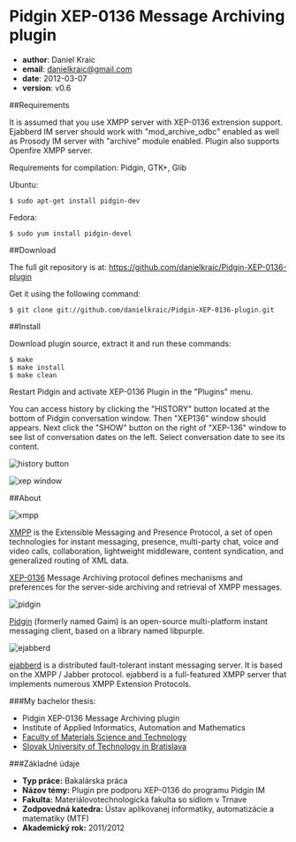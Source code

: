 Pidgin XEP-0136 Message Archiving plugin
========================================

* **author**: Daniel Kraic
* **email**: danielkraic@gmail.com
* **date**: 2012-03-07
* **version**: v0.6


##Requirements

It is assumed that you use XMPP server with XEP-0136 extrension support. Ejabberd IM server should work with "mod\_archive\_odbc" enabled as well as Prosody IM server with "archive" module enabled. Plugin also supports Openfire XMPP server.


Requirements for compilation: Pidgin, GTK+, Glib

Ubuntu:

	$ sudo apt-get install pidgin-dev

Fedora:

	$ sudo yum install pidgin-devel


##Download

The full git repository is at: <https://github.com/danielkraic/Pidgin-XEP-0136-plugin>

Get it using the following command:

    $ git clone git://github.com/danielkraic/Pidgin-XEP-0136-plugin.git


##Install

Download plugin source, extract it and run these commands:

    $ make
    $ make install
    $ make clean

Restart Pidgin and activate XEP-0136 Plugin in the "Plugins" menu.

You can access history by clicking the "HISTORY" button located at the bottom of Pidgin conversation window. Then "XEP136" window should appears. Next click the "SHOW" button on the right of "XEP-136" window to see list of conversation dates on the left. Select conversation date to see its content.

![history button](http://i450.photobucket.com/albums/qq222/kzr_discofil/docs_xep_button.jpg)

![xep window](http://i450.photobucket.com/albums/qq222/kzr_discofil/docs_xep_main.jpg)


##About


![xmpp](http://xmpp.org/images/xmpp-small.png)

[XMPP](http://xmpp.org) is the Extensible Messaging and Presence Protocol, a set of open technologies for instant messaging, presence, multi-party chat, voice and video calls, collaboration, lightweight middleware, content syndication, and generalized routing of XML data. 

[XEP-0136](http://xmpp.org/extensions/xep-0136.html) Message Archiving protocol defines mechanisms and preferences for the server-side archiving and retrieval of XMPP messages.



![pidgin](http://upload.wikimedia.org/wikipedia/commons/thumb/1/18/Pidgin.svg/48px-Pidgin.svg.png)

[Pidgin](http://pidgin.im) (formerly named Gaim) is an open-source multi-platform instant messaging client, based on a library named libpurple.



![ejabberd](http://www.process-one.net/images/ejabberd_logo.png)

[ejabberd](http://www.process-one.net/en/ejabberd/) is a distributed fault-tolerant instant messaging server. It is based on the XMPP / Jabber protocol. ejabberd is a full-featured XMPP server that implements numerous XMPP Extension Protocols.


###My bachelor thesis:

* Pidgin XEP-0136 Message Archiving plugin
* Institute of Applied Informatics, Automation and Mathematics 
* [Faculty of Materials Science and Technology](http://www.mtf.stuba.sk)
* [Slovak University of Technology in Bratislava](http://www.stuba.sk)


###Základné údaje

* **Typ práce:** Bakalárska práca
* **Názov témy:** Plugin pre podporu XEP-0136 do programu Pidgin IM
* **Fakulta:** Materiálovotechnologická fakulta so sídlom v Trnave
* **Zodpovedná katedra:** Ústav aplikovanej informatiky, automatizácie a matematiky (MTF)
* **Akademický rok:** 2011/2012
